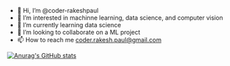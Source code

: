 - 👋 Hi, I’m @coder-rakeshpaul
- 👀 I’m interested in machinne learning, data science, and computer vision
- 🌱 I’m currently learning data science
- 💞️ I’m looking to collaborate on a ML project
- 📫 How to reach me coder.rakesh.paul@gmail.com 

[![Anurag's GitHub stats](https://github-readme-stats.vercel.app/api?username=coder-rakeshpaul)](https://github.com/anuraghazra/github-readme-stats)
<!---
coder-rakeshpaul/coder-rakeshpaul is a ✨ special ✨ repository because its `README.md` (this file) appears on your GitHub profile.
You can click the Preview link to take a look at your changes.
--->
